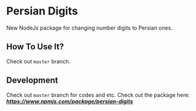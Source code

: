 
# Persian Digits
New NodeJs package for changing number digits to Persian ones.

## How To Use It?
Check out `master` branch.

## Development
Check out `master` branch for codes and etc.
Check out the package here: ***https://www.npmjs.com/package/persian-digits***
